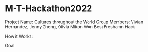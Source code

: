 # M-T-Hackathon2022

Project Name: Cultures throughout the World 
Group Members: Vivian Hernandez, Jenny Zheng, Olivia Milton
Won Best Freshamn Hack 

How it Works: 


Goal: 




